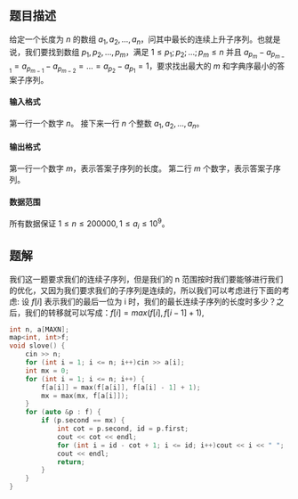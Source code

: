 ## 题目描述
给定一个长度为 $n$ 的数组 $a_1,a_2,\dots ,a_n$，问其中最长的连续上升子序列。也就是说，我们要找到数组 $p_1,p_2,\dots,p_m$，满足 $1\leq p_1; p_2 ; \dots ; p_m \leq n$ 并且 $a_{p_m} - a_{p_{m-1}} = a_{p_{m-1}} - a_{p_{m-2}} = \dots = a_{p_2} - a_{p_1} = 1$，要求找出最大的 $m$ 和字典序最小的答案子序列。

#### 输入格式
第一行一个数字 $n$。
接下来一行 $n$ 个整数 $a_1, a_2, \dots, a_n$。

#### 输出格式
第一行一个数字 $m$，表示答案子序列的长度。
第二行 $m$ 个数字，表示答案子序列。

#### 数据范围
所有数据保证 $1\leq n\leq 200000, 1 \leq a_i \leq 10^9$。

## 题解
我们这一题要求我们的连续子序列，但是我们的 n 范围按时我们要能够进行我们的优化，又因为我们要求我们的子序列是连续的，所以我们可以考虑进行下面的考虑: 设 $f[i]$ 表示我们的最后一位为 i 时，我们的最长连续子序列的长度时多少？之后，我们的转移就可以写成：$f[i]=max(f[i],f[i-1]+1)$,

```cpp
int n, a[MAXN];
map<int, int>f;
void slove() {
	cin >> n;
	for (int i = 1; i <= n; i++)cin >> a[i];
	int mx = 0;
	for (int i = 1; i <= n; i++) {
		f[a[i]] = max(f[a[i]], f[a[i] - 1] + 1);
		mx = max(mx, f[a[i]]);
	}
	for (auto &p : f) {
		if (p.second == mx) {
			int cot = p.second, id = p.first;
			cout << cot << endl;
			for (int i = id - cot + 1; i <= id; i++)cout << i << " ";
			cout << endl;
			return;
		}
	}
}
```